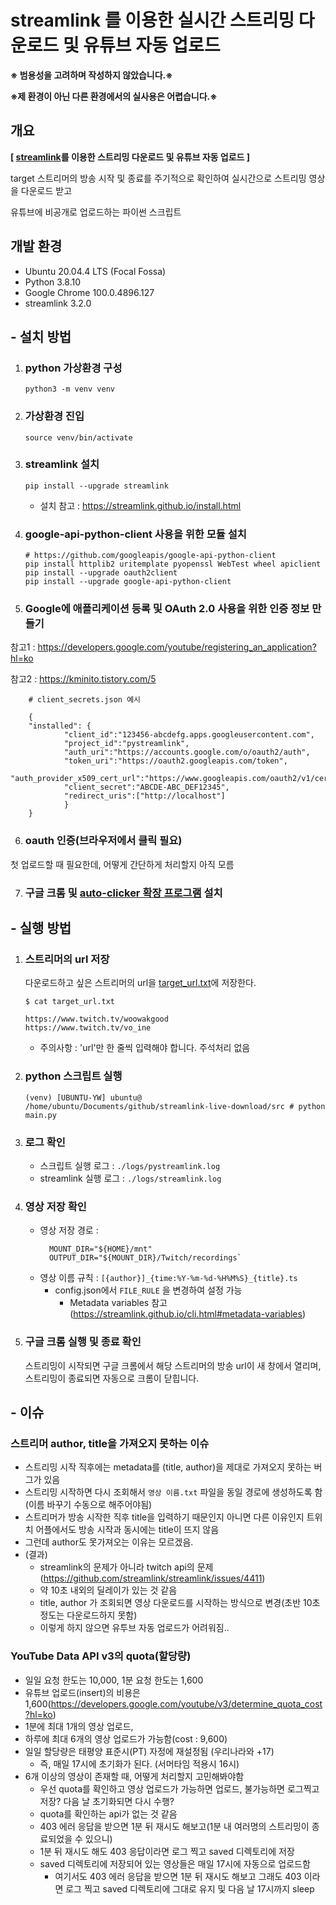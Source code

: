 # streamlink 를 이용한 실시간 스트리밍 다운로드 및 유튜브 자동 업로드

__※ 범용성을 고려하며 작성하지 않았습니다.※__

__※제 환경이 아닌 다른 환경에서의 실사용은 어렵습니다.※__

## 개요

__[ [streamlink](https://github.com/streamlink/streamlink)를 이용한 스트리밍 다운로드 및 유튜브 자동 업로드 ]__

target 스트리머의 방송 시작 및 종료를 주기적으로 확인하여 실시간으로 스트리밍 영상을 다운로드 받고

유튜브에 비공개로 업로드하는 파이썬 스크립트

## 개발 환경

- Ubuntu 20.04.4 LTS (Focal Fossa)
- Python 3.8.10
- Google Chrome 100.0.4896.127
- streamlink 3.2.0

## - 설치 방법

1.  ### python 가상환경 구성

        python3 -m venv venv

2.  ### 가상환경 진입

        source venv/bin/activate

3.  ### streamlink 설치
        
        pip install --upgrade streamlink
        
    - 설치 참고 : https://streamlink.github.io/install.html

4.  ### google-api-python-client 사용을 위한 모듈 설치

        # https://github.com/googleapis/google-api-python-client
        pip install httplib2 uritemplate pyopenssl WebTest wheel apiclient 
        pip install --upgrade oauth2client
        pip install --upgrade google-api-python-client

5. ### Google에 애플리케이션 등록 및 OAuth 2.0 사용을 위한 인증 정보 만들기

참고1 : https://developers.google.com/youtube/registering_an_application?hl=ko

참고2 : https://kminito.tistory.com/5


        # client_secrets.json 예시

        {
        "installed": {
                "client_id":"123456-abcdefg.apps.googleusercontent.com",
                "project_id":"pystreamlink",
                "auth_uri":"https://accounts.google.com/o/oauth2/auth",
                "token_uri":"https://oauth2.googleapis.com/token",
                "auth_provider_x509_cert_url":"https://www.googleapis.com/oauth2/v1/certs",
                "client_secret":"ABCDE-ABC_DEF12345",
                "redirect_uris":["http://localhost"]
                }
        }

6. ### oauth 인증(브라우저에서 클릭 필요)
첫 업로드할 때 필요한데, 어떻게 간단하게 처리할지 아직 모름

7. ### 구글 크롬 및 [auto-clicker 확장 프로그램](https://chrome.google.com/webstore/detail/twitch-channel-points-aut/jdpblpklojajpopllbckephjndibljbc) 설치


## - 실행 방법
1. ### 스트리머의 url 저장

   다운로드하고 싶은 스트리머의 url을 [target_url.txt](./target_url.txt)에 저장한다.

   ```
   $ cat target_url.txt

   https://www.twitch.tv/woowakgood
   https://www.twitch.tv/vo_ine
   ```

   - 주의사항 : 'url'만 한 줄씩 입력해야 합니다. 주석처리 없음

2.  ### python 스크립트 실행

        (venv) [UBUNTU-YW] ubuntu@ /home/ubuntu/Documents/github/streamlink-live-download/src # python main.py

3.  ### 로그 확인

    - 스크립트 실행 로그 : `./logs/pystreamlink.log`
    - streamlink 실행 로그 : `./logs/streamlink.log`

4.  ### 영상 저장 확인
    - 영상 저장 경로 :
      ```
        MOUNT_DIR="${HOME}/mnt"
        OUTPUT_DIR="${MOUNT_DIR}/Twitch/recordings`
      ```
    - 영상 이름 규칙 : `[{author}]_{time:%Y-%m-%d-%H%M%S}_{title}.ts`
      - config.json에서 `FILE_RULE` 을 변경하여 설정 가능
        - Metadata variables 참고 (https://streamlink.github.io/cli.html#metadata-variables)

5.  ### 구글 크롬 실행 및 종료 확인
        
    스트리밍이 시작되면 구글 크롬에서 해당 스트리머의 방송 url이 새 창에서 열리며, 스트리밍이 종료되면 자동으로 크롬이 닫힙니다.


## - 이슈

### 스트리머 author, title을 가져오지 못하는 이슈
- 스트리밍 시작 직후에는 metadata를 (title, author)을 제대로 가져오지 못하는 버그가 있음
- 스트리밍 시작하면 다시 조회해서 `영상 이름.txt` 파일을 동일 경로에 생성하도록 함 (이름 바꾸기 수동으로 해주어야됨)
- 스트리머가 방송 시작한 직후 title을 입력하기 때문인지 아니면 다른 이유인지 트위치 어플에서도 방송 시작과 동시에는 title이 뜨지 않음
- 그런데 author도 못가져오는 이유는 모르겠음.
- (결과)
    - streamlink의 문제가 아니라 twitch api의 문제 (https://github.com/streamlink/streamlink/issues/4411)
    - 약 10초 내외의 딜레이가 있는 것 같음
    - title, author 가 조회되면 영상 다운로드를 시작하는 방식으로 변경(초반 10초정도는 다운로드하지 못함)
    - 이렇게 하지 않으면 유투브 자동 업로드가 어려워짐..

### YouTube Data API v3의 quota(할당량)
- 일일 요청 한도는 10,000, 1분 요청 한도는 1,600 
- 유튜브 업로드(insert)의 비용은 1,600(https://developers.google.com/youtube/v3/determine_quota_cost?hl=ko)
- 1분에 최대 1개의 영상 업로드,
- 하루에 최대 6개의 영상 업로드가 가능함(cost : 9,600)
- 일일 할당량은 태평양 표준시(PT) 자정에 재설정됨 (우리나라와 +17)
    - 즉, 매일 17시에 초기화가 된다. (서머타임 적용시 16시)
- 6개 이상의 영상이 존재할 때, 어떻게 처리할지 고민해봐야함
    - 우선 quota를 확인하고 영상 업로드가 가능하면 업로드, 불가능하면 로그찍고 저장? 다음 날 초기화되면 다시 수행?
    - quota를 확인하는 api가 없는 것 같음
    - 403 에러 응답을 받으면 1분 뒤 재시도 해보고(1분 내 여러명의 스트리밍이 종료되었을 수 있으니)
    - 1분 뒤 재시도 해도 403 응답이라면 로그 찍고 saved 디렉토리에 저장
    - saved 디렉토리에 저장되어 있는 영상들은 매일 17시에 자동으로 업로드함
        - 여기서도 403 에러 응답을 받으면 1분 뒤 재시도 해보고 그래도 403 이라면 로그 찍고 saved 디렉토리에 그대로 유지 및 다음 날 17시까지 sleep
